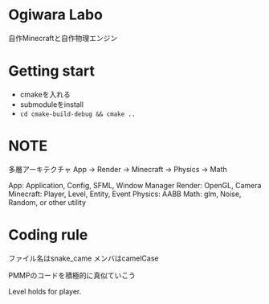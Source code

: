 # Ogiwara Labo
自作Minecraftと自作物理エンジン

# Getting start
- cmakeを入れる
- submoduleをinstall
- `cd cmake-build-debug && cmake ..`

# NOTE
多層アーキテクチャ
App -> Render -> Minecraft -> Physics -> Math

App: Application, Config, SFML, Window Manager
Render: OpenGL, Camera
Minecraft: Player, Level, Entity, Event
Physics: AABB
Math: glm, Noise, Random, or other utility

# Coding rule
ファイル名はsnake_came
メンバはcamelCase

PMMPのコードを積極的に真似ていこう

Level holds for player.